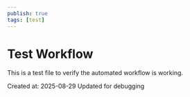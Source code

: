 ```yaml
---
publish: true
tags: [test]
---
```


# Test Workflow

This is a test file to verify the automated workflow is working.

Created at: 2025-08-29
Updated for debugging